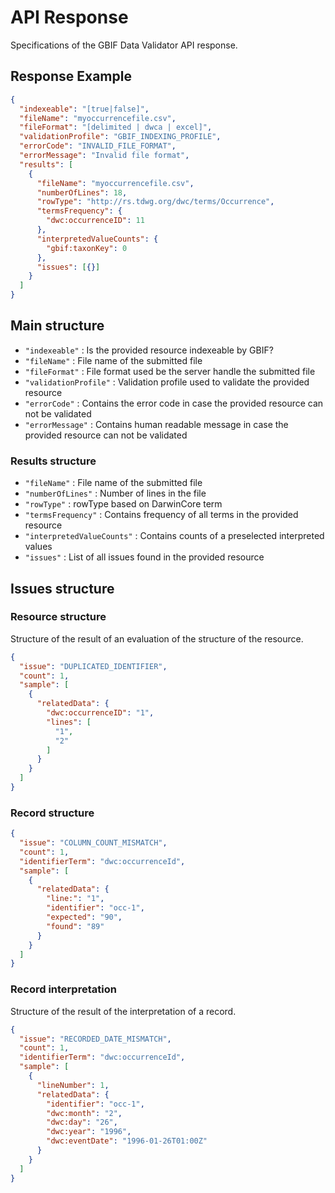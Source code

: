 # API Response
Specifications of the GBIF Data Validator API response.

## Response Example
```json
{
  "indexeable": "[true|false]",
  "fileName": "myoccurrencefile.csv",
  "fileFormat": "[delimited | dwca | excel]",
  "validationProfile": "GBIF_INDEXING_PROFILE",
  "errorCode": "INVALID_FILE_FORMAT",
  "errorMessage": "Invalid file format",
  "results": [
    {
      "fileName": "myoccurrencefile.csv",
      "numberOfLines": 18,
      "rowType": "http://rs.tdwg.org/dwc/terms/Occurrence",
      "termsFrequency": {
        "dwc:occurrenceID": 11
      },
      "interpretedValueCounts": {
        "gbif:taxonKey": 0
      },
      "issues": [{}]
    }
  ]
}
```

## Main structure
- `"indexeable"` : Is the provided resource indexeable by GBIF?
- `"fileName"` : File name of the submitted file
- `"fileFormat"` : File format used be the server handle the submitted file
- `"validationProfile"` : Validation profile used to validate the provided resource
- `"errorCode"` : Contains the error code in case the provided resource can not be validated
- `"errorMessage"` : Contains human readable message in case the provided resource can not be validated

### Results structure
- `"fileName"` : File name of the submitted file
- `"numberOfLines"` : Number of lines in the file
- `"rowType"` : rowType based on DarwinCore term
- `"termsFrequency"` : Contains frequency of all terms in the provided resource
- `"interpretedValueCounts"` : Contains counts of a preselected interpreted values
- `"issues"` : List of all issues found in the provided resource

## Issues structure

### Resource structure
Structure of the result of an evaluation of the structure of the resource.

```json
{
  "issue": "DUPLICATED_IDENTIFIER",
  "count": 1,
  "sample": [
    {
      "relatedData": {
        "dwc:occurrenceID": "1",
        "lines": [
          "1",
          "2"
        ]
      }
    }
  ]
}
```

### Record structure
```json
{
  "issue": "COLUMN_COUNT_MISMATCH",
  "count": 1,
  "identifierTerm": "dwc:occurrenceId",
  "sample": [
    {
      "relatedData": {
        "line:": "1",
        "identifier": "occ-1",
        "expected": "90",
        "found": "89"
      }
    }
  ]
}
```

### Record interpretation
Structure of the result of the interpretation of a record.
```json
{
  "issue": "RECORDED_DATE_MISMATCH",
  "count": 1,
  "identifierTerm": "dwc:occurrenceId",
  "sample": [
    {
      "lineNumber": 1,
      "relatedData": {
        "identifier": "occ-1",
        "dwc:month": "2",
        "dwc:day": "26",
        "dwc:year": "1996",
        "dwc:eventDate": "1996-01-26T01:00Z"
      }
    }
  ]
}
```


